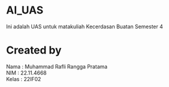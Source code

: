 # AI_UAS
Ini adalah UAS untuk matakuliah Kecerdasan Buatan Semester 4

# Created by
Nama  : Muhammad Rafli Rangga Pratama \
NIM   : 22.11.4668 \
Kelas : 22IF02

